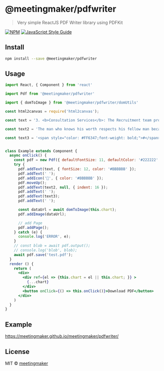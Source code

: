 # @meetingmaker/pdfwriter

> Very simple ReactJS PDF Writer library using PDFKit

[![NPM](https://img.shields.io/npm/v/@meetingmaker/pdfwriter.svg)](https://www.npmjs.com/package/@meetingmaker/pdfwriter) [![JavaScript Style Guide](https://img.shields.io/badge/code_style-standard-brightgreen.svg)](https://standardjs.com)

## Install

```bash
npm install --save @meetingmaker/pdfwriter
```

## Usage

```jsx
import React, { Component } from 'react'

import Pdf from '@meetingmaker/pdfwriter'

import { domToImage } from '@meetingmaker/pdfwriter/domUtils'

const html2canvas = require('html2canvas');

const text = '3. <b>Consultation Services</b>: The Recruitment team provides <b>consultation on </b>new and replacement positions - hiring  –  process, salary<b> range, </b> hehehe<br><br>   <b>availability, possible</b> challenges/risks and strategies <br>to close the roles.';

const text2 = 'The man who knows his worth respects his fellow man because he respects himself first. He does not boast; is not self-seeking; nor does he force his personal opinion on others.';

const text3 = '<span style="color: #FF6347;font-weight: bold;">#</span> What website or app has completely changed your life for better or for worse?'


class Example extends Component {
  async onClick() {
    const pdf = new Pdf({ defaultFontSize: 11, defaultColor: '#222222' });
    try {
      pdf.addText(text, { fontSize: 12, color: '#BBBBBB' });
      pdf.addText(' ');
      pdf.addIcon('', { color: '#BBBBBB' });
      pdf.moveUp();
      pdf.addText(text2, null, { indent: 16 });
      pdf.addText(' ');
      pdf.addText(text3);
      pdf.addText(' ');

      const dataUrl = await domToImage(this.chart);
      pdf.addImage(dataUrl);

      // add Page
      pdf.addPage();
    } catch (e) {
      console.log('ERROR', e);
    }
    // const blob = await pdf.output();
    // console.log('blob', blob);
    await pdf.save('test.pdf');
  }
  render () {
    return (
      <div>
        <div ref={el => {this.chart = el || this.chart; }} >
          {...chart}
        </div>
        <button onClick={() => this.onClick()}>Download PDF</button>
      </div>
    )
  }
}
```
## Example
https://meetingmaker.github.io/meetingmaker/pdfwriter/

## License

MIT © [meetingmaker](https://github.com/meetingmaker)
